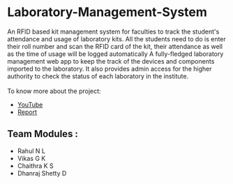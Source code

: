 # Laboratory-Management-System
An RFID based kit management system for faculties to track the student's attendance and usage of laboratory kits. All the students need to do is enter their roll number and scan the RFID card of the kit, their attendance as well as the time of usage will be logged automatically   A fully-fledged laboratory management web app to keep the track of the devices and components imported to the laboratory. It also provides admin access for the higher authority to check the status of each laboratory in the institute.
<br><br>
To know more about the project: <ul>
  <li><a href="https://youtu.be/3Qivmbk53hg">YouTube </a></li>
  <li><a href="https://drive.google.com/file/d/11pUrGhiDelIp2yaZlL-e9tyVog8geIhR/view">Report </a></li></ul>

<h2>Team Modules :</h2>
  <ul>
    <li>Rahul N L</li>
    <li>Vikas G K</li>
    <li>Chaithra K S</li>
    <li> Dhanraj Shetty D</li>
  </ul>
